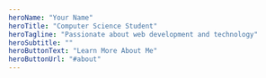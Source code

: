 ```yaml
---
heroName: "Your Name"
heroTitle: "Computer Science Student"
heroTagline: "Passionate about web development and technology"
heroSubtitle: ""
heroButtonText: "Learn More About Me"
heroButtonUrl: "#about"
---
```

